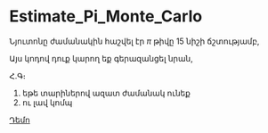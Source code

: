 # Estimate_Pi_Monte_Carlo

Նյուտոնը ժամանակին հաշվել էր $\pi$ թիվը 15 նիշի ճշտությամբ,

Այս կոդով դուք կարող եք գերազանցել նրան, 

Հ․Գ։ 
1. եթե տարիներով ազատ ժամանակ ունեք
2. ու լավ կոմպ

[Դեմո](https://www.youtube.com/watch?v=vHTxeyrpukY)

